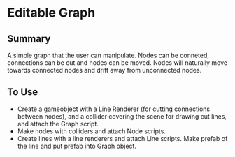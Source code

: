 # Editable Graph

## Summary

A simple graph that the user can manipulate. Nodes can be conneted, connections can be cut and nodes can be moved. Nodes will naturally move towards connected nodes and drift away from unconnected nodes.

## To Use

 - Create a gameobject with a Line Renderer (for cutting connections between nodes), and a collider covering the scene for drawing cut lines, and attach the Graph script.
 - Make nodes with colliders and attach Node scripts.
 - Create lines with a line renderers and attach Line scripts. Make prefab of the line and put prefab into Graph object.